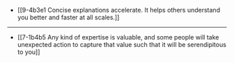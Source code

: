 - [[9-4b3e1 Concise explanations accelerate. It helps others understand you better and faster at all scales.]]
---
- [[7-1b4b5 Any kind of expertise is valuable, and some people will take unexpected action to capture that value such that it will be serendipitous to you]]
